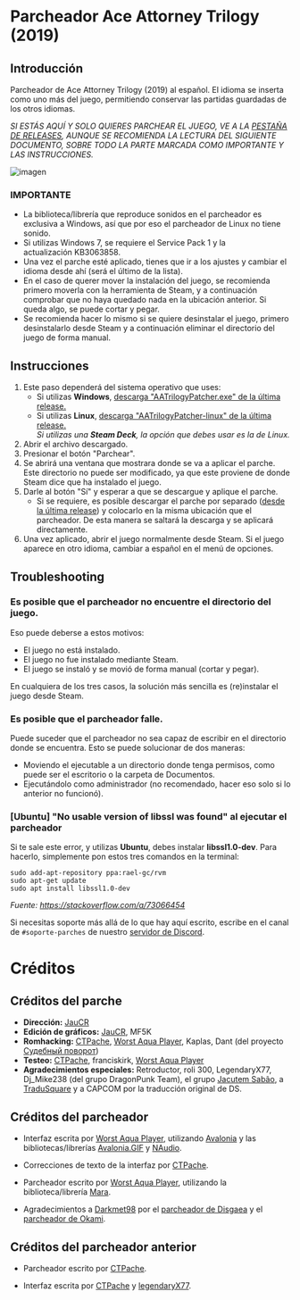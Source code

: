 # Parcheador Ace Attorney Trilogy (2019)

## Introducción
Parcheador de Ace Attorney Trilogy (2019) al español. El idioma se inserta como uno más del juego, permitiendo conservar las partidas guardadas de los otros idiomas.

*SI  ESTÁS AQUÍ Y SOLO QUIERES PARCHEAR EL JUEGO, VE A LA [PESTAÑA DE RELEASES](https://github.com/CTPache/ParcheadorAAT/releases/latest), AUNQUE SE RECOMIENDA LA LECTURA DEL SIGUIENTE DOCUMENTO, SOBRE TODO LA PARTE MARCADA COMO IMPORTANTE Y LAS INSTRUCCIONES.*

![imagen](https://user-images.githubusercontent.com/25833407/146673825-467c390c-1139-4958-a696-52602c2a3e2b.png)

### IMPORTANTE
- La biblioteca/librería que reproduce sonidos en el parcheador es exclusiva a Windows, así que por eso el parcheador de Linux no tiene sonido.
- Si utilizas Windows 7, se requiere el Service Pack 1 y la actualización KB3063858.
- Una vez el parche esté aplicado, tienes que ir a los ajustes y cambiar el idioma desde ahí (será el último de la lista).
- En el caso de querer mover la instalación del juego, se recomienda primero moverla con la herramienta de Steam, y a continuación comprobar que no haya quedado nada en la ubicación anterior. Si queda algo, se puede cortar y pegar.
- Se recomienda hacer lo mismo si se quiere desinstalar el juego, primero desinstalarlo desde Steam y a continuación eliminar el directorio del juego de forma manual.

## Instrucciones
1. Este paso dependerá del sistema operativo que uses:
    - Si utilizas **Windows**, [descarga "AATrilogyPatcher.exe" de la última release.](https://github.com/Traducciones-Kurain/AATrilogy-2019-ESP/releases/latest/download/AATrilogyPatcher.exe)
    - Si utilizas **Linux**, [descarga "AATrilogyPatcher-linux" de la última release.](https://github.com/Traducciones-Kurain/AATrilogy-2019-ESP/releases/latest/download/AATrilogyPatcher-linux)<br/>
_Si utilizas una **Steam Deck**, la opción que debes usar es la de Linux._
2. Abrir el archivo descargado.
3. Presionar el botón "Parchear".
4. Se abrirá una ventana que mostrara donde se va a aplicar el parche. Este directorio no puede ser modificado, ya que este proviene de donde Steam dice que ha instalado el juego.
5. Darle al botón "Sí" y esperar a que se descargue y aplique el parche.
    - Si se requiere, es posible descargar el parche por separado ([desde la última release](https://github.com/Traducciones-Kurain/AATrilogy-2019-ESP/releases/latest/download/Patch-Steam.zip)) y colocarlo en la misma ubicación que el parcheador. De esta manera se saltará la descarga y se aplicará directamente.
6. Una vez aplicado, abrir el juego normalmente desde Steam. Si el juego aparece en otro idioma, cambiar a español en el menú de opciones.

## Troubleshooting

### Es posible que el parcheador no encuentre el directorio del juego.
Eso puede deberse a estos motivos:
  - El juego no está instalado.
  - El juego no fue instalado mediante Steam.
  - El juego se instaló y se movió de forma manual (cortar y pegar).

En cualquiera de los tres casos, la solución más sencilla es (re)instalar el juego desde Steam.

### Es posible que el parcheador falle.
Puede suceder que el parcheador no sea capaz de escribir en el directorio donde se encuentra. Esto se puede solucionar de dos maneras:

- Moviendo el ejecutable a un directorio donde tenga permisos, como puede ser el escritorio o la carpeta de Documentos.
- Ejecutándolo como administrador (no recomendado, hacer eso solo si lo anterior no funcionó).

### [Ubuntu] "No usable version of libssl was found" al ejecutar el parcheador
Si te sale este error, y utilizas **Ubuntu**, debes instalar **libssl1.0-dev**. Para hacerlo, simplemente pon estos tres comandos en la terminal:
```
sudo add-apt-repository ppa:rael-gc/rvm
sudo apt-get update
sudo apt install libssl1.0-dev
```
_Fuente: https://stackoverflow.com/a/73066454_

Si necesitas soporte más allá de lo que hay aquí escrito, escribe en el canal de ``#soporte-parches`` de nuestro [servidor de Discord](https://discord.gg/dtaFZcWmUA).

# Créditos
## Créditos del parche
- **Dirección:** [JauCR](https://github.com/JauCR/)<br/>
- **Edición de gráficos:** [JauCR](https://github.com/JauCR/), MF5K<br/>
- **Romhacking:** [CTPache](https://github.com/CTPache), [Worst Aqua Player](https://github.com/WorstAquaPlayer), Kaplas, Dant (del proyecto [Судебный поворот](https://gamecom.neocities.org/Ace_Attorney/Translations/Sudebnyy_povorot_Trilogiya_Steam/))<br/>
- **Testeo:** [CTPache](https://github.com/CTPache), franciskirk, [Worst Aqua Player](https://github.com/WorstAquaPlayer)<br/>
- **Agradecimientos especiales:** Retroductor, roli 300, LegendaryX77, Dj_Mike238 (del grupo DragonPunk Team), el grupo [Jacutem Sabão](https://jacutemsabao.bitbucket.io), a [TraduSquare](https://tradusquare.es) y a CAPCOM por la traducción original de DS.

## Créditos del parcheador
- Interfaz escrita por [Worst Aqua Player](https://github.com/WorstAquaPlayer), utilizando [Avalonia](https://github.com/AvaloniaUI/Avalonia) y las bibliotecas/librerías [Avalonia.GIF](https://github.com/AvaloniaUI/Avalonia.GIF) y [NAudio](https://github.com/naudio/NAudio).

- Correcciones de texto de la interfaz por [CTPache](https://github.com/CTPache).

- Parcheador escrito por [Worst Aqua Player](https://github.com/WorstAquaPlayer), utilizando la biblioteca/librería [Mara](https://github.com/TraduSquare/Mara).

- Agradecimientos a [Darkmet98](https://github.com/Darkmet98) por el [parcheador de Disgaea](https://github.com/Darkmet98/DisgaeaPatcher) y el [parcheador de Okami](https://github.com/Darkmet98/OkamiPatcher).

## Créditos del parcheador anterior
- Parcheador escrito por [CTPache](https://github.com/CTPache).

- Interfaz escrita por [CTPache](https://github.com/CTPache) y [legendaryX77](https://github.com/legendaryX77).
